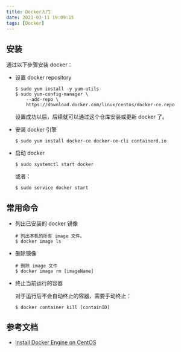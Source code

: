 ```yaml
---
title: Docker入门
date: 2021-03-11 19:09:15
tags: [Docker]
---
```


## 安装

通过以下步骤安装 docker：

* 设置 docker repository

  ```
  $ sudo yum install -y yum-utils
  $ sudo yum-config-manager \
      --add-repo \
      https://download.docker.com/linux/centos/docker-ce.repo
  ```

  设置成功以后，后续就可以通过这个仓库安装或更新 docker 了。

<!-- more -->

* 安装 docker 引擎

  ```
  $ sudo yum install docker-ce docker-ce-cli containerd.io
  ```

* 启动 docker 

  ```
  $ sudo systemctl start docker
  ```

  或者：

  ```
  $ sudo service docker start
  ```

## 常用命令

* 列出已安装的 docker 镜像

  ```
  # 列出本机的所有 image 文件。
  $ docker image ls
  ```

* 删除镜像

  ```
  # 删除 image 文件
  $ docker image rm [imageName]
  ```

* 终止当前运行的容器

  对于运行后不会自动终止的容器，需要手动终止：

  ```
  $ docker container kill [containID]
  ```

  

## 参考文档

* [Install Docker Engine on CentOS](https://docs.docker.com/engine/install/centos/)

